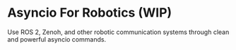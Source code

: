 # Asyncio For Robotics (WIP)

Use ROS 2, Zenoh, and other robotic communication systems through clean and powerful asyncio commands.
